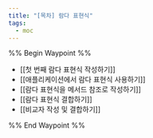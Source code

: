 ```yaml
---
title: "[목차] 람다 표현식"
tags:
  - moc
---
```

%% Begin Waypoint %%
- [[첫 번째 람다 표현식 작성하기]]
- [[애플리케이션에서 람다 표현식 사용하기]]
- [[람다 표현식을 메서드 참조로 작성하기]]
- [[람다 표현식 결합하기]]
- [[비교자 작성 및 결합하기]]

%% End Waypoint %%